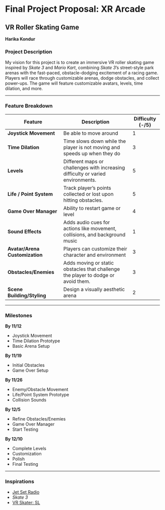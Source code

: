 # Final Project Proposal: XR Arcade  
## VR Roller Skating Game  
**Harika Kondur**  

### Project Description
My vision for this project is to create an immersive VR roller skating game inspired by *Skate 3* and *Mario Kart*, combining *Skate 3*’s street-style park arenas with the fast-paced, obstacle-dodging excitement of a racing game. Players will race through customizable arenas, dodge obstacles, and collect power-ups. The game will feature customizable avatars, levels, time dilation, and more.

---

### Feature Breakdown

| Feature               | Description                                                              | Difficulty (-/5) |
|-----------------------|--------------------------------------------------------------------------|------------------|
| **Joystick Movement**  | Be able to move around                                                    | 1                |
| **Time Dilation**      | Time slows down while the player is not moving and speeds up when they do | 3                |
| **Levels**             | Different maps or challenges with increasing difficulty or varied environments. | 5                |
| **Life / Point System**| Track player’s points collected or lost upon hitting obstacles.          | 5                |
| **Game Over Manager**  | Ability to restart game or level                                          | 4                |
| **Sound Effects**      | Adds audio cues for actions like movement, collisions, and background music | 1                |
| **Avatar/Arena Customization** | Players can customize their character and environment                  | 3                |
| **Obstacles/Enemies**  | Adds moving or static obstacles that challenge the player to dodge or avoid them. | 3                |
| **Scene Building/Styling** | Design a visually aesthetic arena                                      | 2                |

---

### Milestones

**By 11/12**  
- Joystick Movement  
- Time Dilation Prototype  
- Basic Arena Setup  

**By 11/19**  
- Initial Obstacles  
- Game Over Setup  

**By 11/26**  
- Enemy/Obstacle Movement  
- Life/Point System Prototype  
- Collision Sounds  

**By 12/5**  
- Refine Obstacles/Enemies  
- Game Over Manager  
- Start Testing  

**By 12/10**  
- Complete Levels  
- Customization  
- Polish  
- Final Testing  

---

### Inspirations
- [Jet Set Radio](https://www.youtube.com/watch?v=EMPB4RBbCXw)  
- *Skate 3*  
- [VR Skater: SL](https://www.youtube.com/watch?v=AUqkkJOOOa4)

